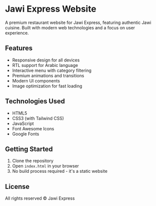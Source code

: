 # Jawi Express Website

A premium restaurant website for Jawi Express, featuring authentic Jawi cuisine. Built with modern web technologies and a focus on user experience.

## Features

- Responsive design for all devices
- RTL support for Arabic language
- Interactive menu with category filtering
- Premium animations and transitions
- Modern UI components
- Image optimization for fast loading

## Technologies Used

- HTML5
- CSS3 (with Tailwind CSS)
- JavaScript
- Font Awesome Icons
- Google Fonts

## Getting Started

1. Clone the repository
2. Open `index.html` in your browser
3. No build process required - it's a static website

## License

All rights reserved © Jawi Express
